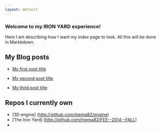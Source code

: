 ```yaml
---
layout: default
---
```


### Welcome to my IRON YARD experience!

Here I am describing how I want my index page to look. All this will be done in Markkdown.

## My Blog posts

* [My first post title](2014/09/22/Day-1.html)

* [My second  post title](2014/09/23/Day-2.html)

* [My third  post title](2014/09/24/Day-3.html)

## Repos I currently own

* [3D engine] (http://github.com/mema82/engine)
* [The Iron Yard] (http://github.com/mema82/FEE--2014--FALL)
* 
